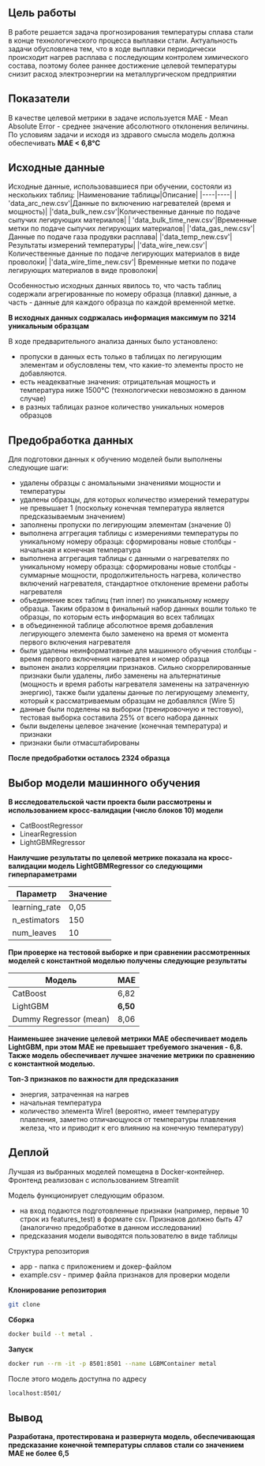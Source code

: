## Цель работы

В работе решается задача прогнозирования температуры сплава стали в конце технологического процесса выплавки стали. Актуальность задачи обусловлена тем, что в ходе выплавки периодически происходит нагрев расплава с последующим контролем химического состава, поэтому более раннее достижение целевой температуры снизит расход электроэнергии на металлургическом предприятии

## Показатели

В качестве целевой метрики в задаче используется MAE - Mean Absolute Error - среднее значение абсолютного отклонения величины. По условиям задачи и исходя из здравого смысла модель должна обеспечивать **MAE < 6,8°C**

## Исходные данные

Исходные данные, использовавшиеся при обучении, состояли из нескольких таблиц:
|Наименование таблицы|Описание|
|----|----|
| 'data_arc_new.csv'|Данные по включению нагревателей (время и мощность)|
|'data_bulk_new.csv'|Количественные данные по подаче сыпучих легирующих материалов|
| 'data_bulk_time_new.csv'|Временные метки по подаче сыпучих легирующих материалов|
|'data_gas_new.csv'|Данные по подаче газа продувки расплава|
|'data_temp_new.csv'|Результаты измерений температуры|
|'data_wire_new.csv'|Количественные данные по подаче легирующих материалов в виде проволоки|
|'data_wire_time_new.csv'| Временные метки по подаче легирующих материалов в виде проволоки|

Особенностью исходных данных явилось то, что часть таблиц содержали агрегированные по номеру образца (плавки) данные, а часть - данные для каждого образца по каждой временной метке. 

**В исходных данных содржалась информация максимум по 3214 уникальным образцам**

В ходе предварительного анализа данных было установлено:
- пропуски в данных есть только в таблицах по легирующим элементам и обусловлены тем, что какие-то элементы просто не добавляются.
- есть неадекватные значения: отрицательная мощность и температура ниже 1500°C (технологически невозможно в данном случае)
- в разных таблицах разное количество уникальных номеров образцов


## Предобработка данных

Для подготовки данных к обучению моделей были выполнены следующие шаги:
- удалены образцы с аномальными значениями мощности и температуры
- удалены образцы, для которых количество измерений темературы не превышает 1 (поскольку конечная температура является предсказываемым значением)
- заполнены пропуски по легирующим элементам (значение 0)
- выполнена аггрегация таблицы с измерениями температуры по уникальному номеру образца: сформированы новые столбцы - начальная и конечная температура
- выполнена аггрегация таблицы с данными о нагревателях по уникальному номеру образца: сформированы новые столбцы - суммарные мощности, продолжительность нагрева, количество включений нагревателя, стандартное отклонение времени работы нагревателя
- объединение всех таблиц (тип inner) по уникальному номеру образца. Таким образом в финальный набор данных вошли только те образцы, по которым есть информация во всех таблицах
- в объединенной таблице абсолютное время добавления легирующего элемента было заменено на время от момента первого включения нагревателя
- были удалены неинформативные для машинного обучения столбцы - время первого включения нагреватея и номер образца
- выпонен анализ корреляции признаков. Сильно скоррелированные признаки были удалены, либо заменены на альтернатиные (мощность и время работы нагревателя заменены на затраченную энергию), также были удалены данные по легирующему элементу, который к рассматриваемым образцам не добавлялся (Wire 5)
- данные были поделены на выборки (тренировочную и тестовую), тестовая выборка составила 25% от всего набора данных
- были выделены целевое значение (конечная температура) и признаки
- признаки были отмасштабированы

**После предобработки осталось 2324 образца**

## Выбор модели машинного обучения

**В исследовательской части проекта были рассмотрены и использованием кросс-валидации (число блоков 10) модели**

- CatBoostRegressor
- LinearRegression
- LightGBMRegressor

**Наилучшие результаты по целевой метрике показала на кросс-валидации модель LightGBMRegressor со следующими гиперпараметрами**

|Параметр|Значение|
|---|---|
|learning_rate|0,05|
|n_estimators|150|
|num_leaves|10|

**При проверке на тестовой выборке и при сравнении рассмотренных моделей с константной моделью получены следующие результаты**

|Модель|MAE|
| ---| ---|
|CatBoost|6,82|
|LightGBM|**6,50**|
|Dummy Regressor (mean) |8,06|

**Наименьшее значение целевой метрики MAE обеспечивает модель LightGBM, при этом МАЕ не превышает требуемого значения - 6,8.
Также модель обеспечивает лучшее значение метрики по сравнению с константной моделью.**

**Топ-3 признаков по важности для предсказания**

- энергия, затраченная на нагрев
- начальная температура
- количество элемента Wire1 (вероятно, имеет температуру плавления, заметно отличающуюся от температуры плавления железа, что и приводит к его влиянию на конечную температуру)

## Деплой

Лучшая из выбранных моделей помещена в Docker-контейнер.
Фронтенд реализован с использованием Streamlit

Модель функционирует следующим образом.
- на вход подаются подготовленные признаки (например, первые 10 строк из features_test) в формате csv. Признаков должно быть 47 (аналогично предобработке в данном исследовании)
- предсказания модели выводятся пользователю в виде таблицы


Структура репозитория
- app - папка с приложением и докер-файлом
- example.csv - пример файла признаков для проверки модели

**Клонирование репозитория**
```bash
git clone
```

**Сборка**
```bash
docker build --t metal .
```
**Запуск**
```bash
docker run --rm -it -p 8501:8501 --name LGBMContainer metal
```

После этого модель доступна по адресу 
```bash
localhost:8501/
```

## Вывод

**Разработана, протестирована и развернута модель, обеспечивающая предсказание конечной температуры сплавов стали со значением МАЕ не более 6,5**
